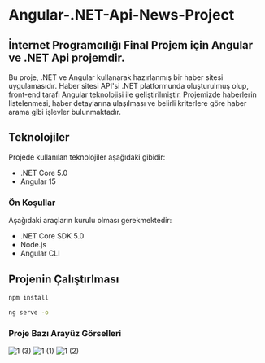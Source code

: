 # Angular-.NET-Api-News-Project
## İnternet Programcılığı Final Projem için Angular ve .NET  Api projemdir.


Bu proje, .NET ve Angular kullanarak hazırlanmış bir haber sitesi uygulamasıdır. Haber sitesi API'si .NET platformunda oluşturulmuş olup, front-end tarafı Angular teknolojisi ile geliştirilmiştir. Projemizde haberlerin listelenmesi, haber detaylarına ulaşılması ve belirli kriterlere göre haber arama gibi işlevler bulunmaktadır.



## Teknolojiler

Projede kullanılan teknolojiler aşağıdaki gibidir:

- .NET Core 5.0
- Angular 15

### Ön Koşullar

Aşağıdaki araçların kurulu olması gerekmektedir:

- .NET Core SDK 5.0
- Node.js
- Angular CLI

## Projenin Çalıştırlması
```sh
npm install
```

```sh
ng serve -o
```

### Proje Bazı Arayüz Görselleri
![1 (3)](https://github.com/berkaysirtas/Angular-.NET-Api-News-Project/assets/110261956/c9d35bfb-7fbb-48b7-992c-3e180c7e896e)
![1 (1)](https://github.com/berkaysirtas/Angular-.NET-Api-News-Project/assets/110261956/6212664c-c896-45d4-97d2-69935d3039a6)
![1 (2)](https://github.com/berkaysirtas/Angular-.NET-Api-News-Project/assets/110261956/c2756294-ba10-42ff-830b-4197df16cead)

